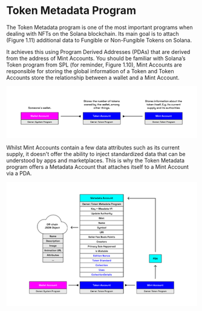 # Token Metadata Program

The Token Metadata program is one of the most important programs when dealing with NFTs on the Solana blockchain. Its main goal is to attach (Figure 1.11) additional data to Fungible or Non-Fungible Tokens on Solana.

It achieves this using Program Derived Addresses (PDAs) that are derived from the address of Mint Accounts. You should be familiar with Solana’s Token program from SPL (for reminder, Figure 1.10), Mint Accounts are responsible for storing the global information of a Token and Token Accounts store the relationship between a wallet and a Mint Account.

![Blockchain](../../../images/spl-token.png)

Whilst Mint Accounts contain a few data attributes such as its current supply, it doesn't offer the ability to inject standardized data that can be understood by apps and marketplaces. This is why the Token Metadata program offers a Metadata Account that attaches itself to a Mint Account via a PDA.

![Blockchain](../../../images/metaplex-metadata-account.png)
